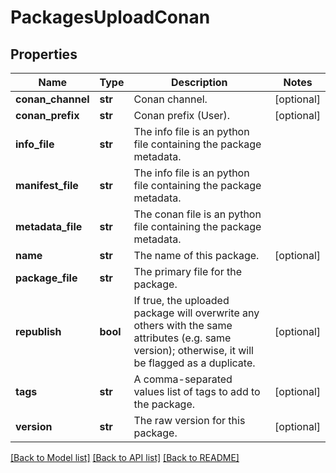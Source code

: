 # PackagesUploadConan

## Properties
Name | Type | Description | Notes
------------ | ------------- | ------------- | -------------
**conan_channel** | **str** | Conan channel. | [optional] 
**conan_prefix** | **str** | Conan prefix (User). | [optional] 
**info_file** | **str** | The info file is an python file containing the package metadata. | 
**manifest_file** | **str** | The info file is an python file containing the package metadata. | 
**metadata_file** | **str** | The conan file is an python file containing the package metadata. | 
**name** | **str** | The name of this package. | [optional] 
**package_file** | **str** | The primary file for the package. | 
**republish** | **bool** | If true, the uploaded package will overwrite any others with the same attributes (e.g. same version); otherwise, it will be flagged as a duplicate. | [optional] 
**tags** | **str** | A comma-separated values list of tags to add to the package. | [optional] 
**version** | **str** | The raw version for this package. | [optional] 

[[Back to Model list]](../README.md#documentation-for-models) [[Back to API list]](../README.md#documentation-for-api-endpoints) [[Back to README]](../README.md)



